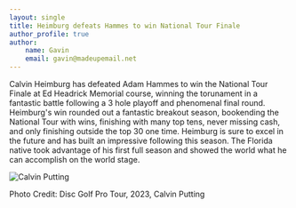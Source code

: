 ```yaml
---
layout: single
title: Heimburg defeats Hammes to win National Tour Finale
author_profile: true
author:
    name: Gavin
    email: gavin@madeupemail.net
---
```


Calvin Heimburg has defeated Adam Hammes to win the National Tour Finale at Ed Headrick Memorial course, winning the torunament in a fantastic battle following a 3 hole playoff and phenomenal final round. Heimburg's win rounded out a fantastic breakout season, bookending the National Tour with wins, finishing with many top tens, never missing cash, and only finishing outside the top 30 one time. Heimburg is sure to excel in the future and has built an impressive following this season. The Florida native took advantage of his first full season and showed the world what he can accomplish on the world stage.

![Calvin Putting](https://www.dgpt.com/wp-content/uploads/2023/12/Calvin-Heimburg-Photos-2023-Season-POTY-6-600x400.png)

Photo Credit: Disc Golf Pro Tour, 2023, Calvin Putting